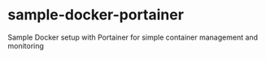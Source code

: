 # sample-docker-portainer
Sample Docker setup with Portainer for simple container management and monitoring
